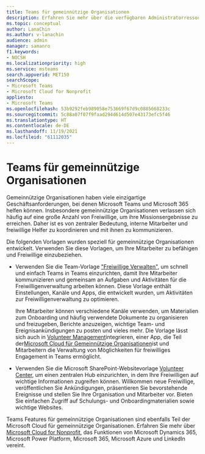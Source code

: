 ```yaml
---
title: Teams für gemeinnützige Organisationen
description: Erfahren Sie mehr über die verfügbaren Administratorressourcen, um Teams für Ihre gemeinnützige Organisation zu verwalten und optimal zu nutzen.
ms.topic: conceptual
author: LanaChin
ms.author: v-lanachin
audience: admin
manager: samanro
f1.keywords:
- NOCSH
ms.localizationpriority: high
ms.service: msteams
search.appverid: MET150
searchScope:
- Microsoft Teams
- Microsoft Cloud for Nonprofit
appliesto:
- Microsoft Teams
ms.openlocfilehash: 53b9292feb989058e753669f67d9c0885668233c
ms.sourcegitcommit: 5c88a07f07f9faad294d614d507e43173efc5f46
ms.translationtype: HT
ms.contentlocale: de-DE
ms.lasthandoff: 11/19/2021
ms.locfileid: "61112035"
---
```

# <a name="teams-for-nonprofit-organizations"></a>Teams für gemeinnützige Organisationen

Gemeinnützige Organisationen haben viele einzigartige Geschäftsanforderungen, bei denen Microsoft Teams und Microsoft 365 helfen können. Insbesondere gemeinnützige Organisationen verlassen sich häufig auf eine große Anzahl von Freiwillige, um ihre Missionsergebnisse zu erreichen. Daher ist es von zentraler Bedeutung, interne Mitarbeiter und freiwillige Helfer zu koordinieren und mit ihnen zu kommunizieren.

Die folgenden Vorlagen wurden speziell für gemeinnützige Organisationen entwickelt. Verwenden Sie diese Vorlagen, um Ihre Mitarbeiter zu befähigen und Freiwillige einzubeziehen.

- Verwenden Sie die Team-Vorlage ["Freiwillige Verwalten"](../team-templates-nonprofit.md), um schnell und einfach Teams in Teams einzurichten, damit Ihre Mitarbeiter kommunizieren und gemeinsam an Aufgaben und Aktivitäten für die Freiwilligenverwaltung arbeiten können. Diese Vorlage enthält Einstellungen, Kanäle und Apps, die entwickelt wurden, um Aktivitäten zur Freiwilligenverwaltung zu optimieren.

    Ihre Mitarbeiter können verschiedene Kanäle verwenden, um Materialien zum Onboarding und häufig verwendete Dokumente zu organisieren und freizugeben, Berichte anzuzeigen, wichtige Team- und Ereignisankündigungen zu posten und vieles mehr. Die Vorlage lässt sich auch in [Volunteer Management](/dynamics365/industry/nonprofit/volunteer-management-use)integrieren, einer App, die Teil der[Microsoft Cloud für Gemeinnützige Organisationen](/industry/nonprofit)ist und Mitarbeitern die Verwaltung von Möglichkeiten für freiwilliges Engagement in Teams ermöglicht.

- Verwenden Sie die Microsoft SharePoint-Websitevorlage [ Volunteer Center](https://support.microsoft.com/office/use-the-sharepoint-volunteer-center-template-b2ddd3b5-eb1a-425d-b059-a51ed9bff819), um einen zentralen Hub einzurichten, in dem Ihre Freiwilligen auf wichtige Informationen zugreifen können. Willkommen neue Freiwillige, veröffentlichen Sie Ankündigungen, präsentieren Sie bevorstehende Ereignisse und stellen Sie Ihre Organisation und Mitarbeiter vor. Bieten Sie einfachen Zugriff auf Schulungs- und Onboardingmaterialien sowie wichtige Websites.

Teams Features für gemeinnützige Organisationen sind ebenfalls Teil der Microsoft Cloud für gemeinnützige Organisationen. Erfahren Sie mehr über [Microsoft Cloud for Nonprofit](/industry/nonprofit), das Funktionen von Microsoft Dynamics 365, Microsoft Power Platform, Microsoft 365, Microsoft Azure und LinkedIn vereint.